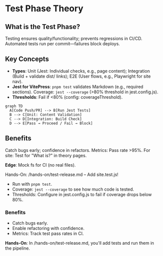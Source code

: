 # Test Phase Theory

## What is the Test Phase?
Testing ensures quality/functionality; prevents regressions in CI/CD. Automated tests run per commit—failures block deploys.

## Key Concepts
- **Types**: Unit (Jest: Individual checks, e.g., page content); Integration (Build + validate dist/ links); E2E (User flows, e.g., Playwright for site nav).
- **Jest for VitePress**: `pnpm test` validates Markdown (e.g., required sections). Coverage: `jest --coverage` (>80% threshold in jest.config.js).
- **Thresholds**: Fail if <80% (config: coverageThreshold).

```mermaid
graph TD
  A[Code Push/PR] --> B[Run Jest Tests]
  B --> C[Unit: Content Validation]
  C --> D[Integration: Build Check]
  D --> E[Pass → Proceed / Fail → Block]
```

## Benefits
Catch bugs early; confidence in refactors. Metrics: Pass rate >95%. For site: Test for "What is?" in theory pages.

**Edge**: Mock fs for CI (no real files).

Hands-On: /hands-on/test-release.md – Add site.test.js!
- Run with `pnpm test`.
- Coverage: `jest --coverage` to see how much code is tested.
- Thresholds: Configure in jest.config.js to fail if coverage drops below 80%.

### Benefits
- Catch bugs early.
- Enable refactoring with confidence.
- Metrics: Track test pass rates in CI.

**Hands-On**: In /hands-on/test-release.md, you'll add tests and run them in the pipeline.
